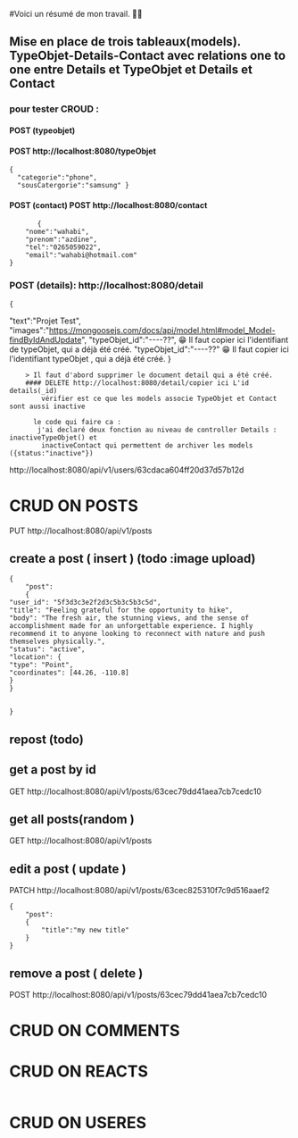 <!-- test this  api call to check that all is working -->



#Voici un résumé de mon travail. :man_technologist:	 

## Mise en place de trois tableaux(models). TypeObjet-Details-Contact avec relations one to one entre Details et TypeObjet et Details et Contact 

 ### pour tester  CROUD : 
 #### POST (typeobjet)
 #### POST http://localhost:8080/typeObjet  
       
  ```
  {
    "categorie":"phone",
    "sousCatergorie":"samsung" }
  ```
         
  ####   POST (contact) POST http://localhost:8080/contact  
```
       {
    "nome":"wahabi",
    "prenom":"azdine",
    "tel":"0265059022",
    "email":"wahabi@hotmail.com"
}
```
  ### POST (details): http://localhost:8080/detail 
    {
   "text":"Projet Test",
   "images":"https://mongoosejs.com/docs/api/model.html#model_Model-findByIdAndUpdate",
   "typeObjet_id":"----??", :grin:	 Il faut copier ici l'identifiant de typeObjet, qui a déjà été créé.
   "typeObjet_id":"----??"   :grin:  	 Il faut copier ici l'identifiant typeObjet , qui a déjà été créé. }
   
      
 

         
        > Il faut d'abord supprimer le document detail qui a été créé.   
        #### DELETE http://localhost:8080/detail/copier ici L'id details(_id)
            vérifier est ce que les models associe TypeObjet et Contact sont aussi inactive 	
          
          le code qui faire ca : 
           j'ai declaré deux fonction au niveau de controller Details : inactiveTypeObjet() et 
            inactiveContact qui permettent de archiver les models ({status:"inactive"})

          

http://localhost:8080/api/v1/users/63cdaca604ff20d37d57b12d


# CRUD ON POSTS

PUT http://localhost:8080/api/v1/posts

## create a post ( insert ) (todo :image upload)

```
{
	"post":
	{
"user_id": "5f3d3c3e2f2d3c5b3c5b3c5d",
"title": "Feeling grateful for the opportunity to hike",
"body": "The fresh air, the stunning views, and the sense of accomplishment made for an unforgettable experience. I highly recommend it to anyone looking to reconnect with nature and push themselves physically.",
"status": "active",
"location": {
"type": "Point",
"coordinates": [44.26, -110.8]
}
}


}
```

## repost (todo)

## get a post by id

GET http://localhost:8080/api/v1/posts/63cec79dd41aea7cb7cedc10

## get all posts(random )

GET http://localhost:8080/api/v1/posts

## edit a post ( update )

PATCH http://localhost:8080/api/v1/posts/63cec825310f7c9d516aaef2

```
{
    "post":
    {
        "title":"my new title"
    }
}

```

## remove a post ( delete )

POST http://localhost:8080/api/v1/posts/63cec79dd41aea7cb7cedc10

# CRUD ON COMMENTS

# CRUD ON REACTS

```

```

# CRUD ON USERES
